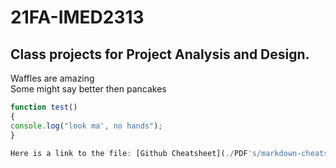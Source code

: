 # 21FA-IMED2313
<h2> Class projects for Project Analysis and Design. </h2>
Waffles are amazing <br>
Some might say better then pancakes

```javascript
function test()
{
console.log("look ma', no hands");
}

Here is a link to the file: [Github Cheatsheet](./PDF's/markdown-cheatsheet-online.pdf)
